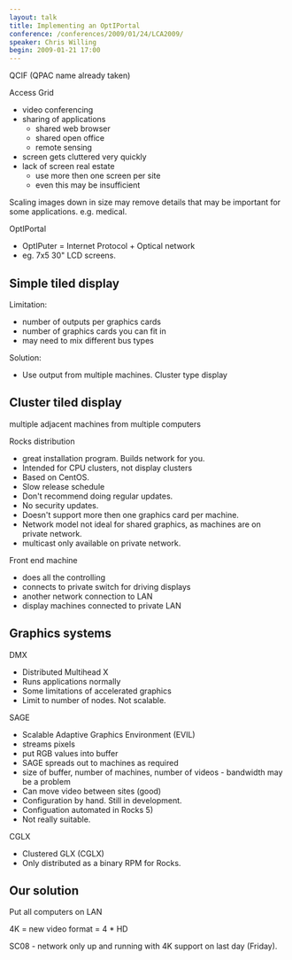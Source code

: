 ```yaml
---
layout: talk
title: Implementing an OptIPortal
conference: /conferences/2009/01/24/LCA2009/
speaker: Chris Willing
begin: 2009-01-21 17:00
---
```

QCIF (QPAC name already taken)

Access Grid

* video conferencing
* sharing of applications
  * shared web browser
  * shared open office
  * remote sensing
* screen gets cluttered very quickly
* lack of screen real estate
  * use more then one screen per site
  * even this may be insufficient

Scaling images down in size may remove details that may be important for
some applications. e.g. medical.

OptIPortal

* OptIPuter = Internet Protocol + Optical network
* eg. 7x5 30" LCD screens.

## Simple tiled display

Limitation:

* number of outputs per graphics cards
* number of graphics cards you can fit in
* may need to mix different bus types

Solution:

* Use output from multiple machines. Cluster type display


## Cluster tiled display

multiple adjacent machines from multiple computers

Rocks distribution

* great installation program. Builds network for you.
* Intended for CPU clusters, not display clusters
* Based on CentOS.
* Slow release schedule
* Don't recommend doing regular updates.
* No security updates.
* Doesn't support more then one graphics card per machine.
* Network model not ideal for shared graphics, as machines are on private
network.
* multicast only available on private network.

Front end machine

* does all the controlling
* connects to private switch for driving displays
* another network connection to LAN
* display machines connected to private LAN

## Graphics systems

DMX

* Distributed Multihead X
* Runs applications normally
* Some limitations of accelerated graphics
* Limit to number of nodes. Not scalable.

SAGE

* Scalable Adaptive Graphics Environment (EVIL)
* streams pixels
* put RGB values into buffer
* SAGE spreads out to machines as required
* size of buffer, number of machines, number of videos - bandwidth may be a problem
* Can move video between sites (good)
* Configuration by hand. Still in development.
* Configuation automated in Rocks 5)
* Not really suitable.

CGLX

* Clustered GLX (CGLX)
* Only distributed as a binary RPM for Rocks.

## Our solution

Put all computers on LAN

4K = new video format = 4 * HD

SC08 - network only up and running with 4K support on last day (Friday).
